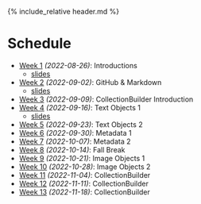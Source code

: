 [witten]: http://kg6ek7cq2b.search.serialssolutions.com/?V=1.0&L=KG6EK7CQ2B&S=JCs&C=TC0000298940&T=marc  "Witten, et al. in IUCAT"
[cb]: https://collectionbuilder.github.io "Collection Builder Home"
[omekanet]: https://omeka.net/ "Omeka hosted service"
[omekaorg]: https://omeka.org/ "Omeka Home"

{% include_relative header.md %}

# Schedule
* [Week 1](week01.md) _(2022-08-26)_: Introductions
	- [slides](https://ella.sice.indiana.edu/~jawalsh/z652_slides/week01.html)
* [Week 2](week02.md) _(2022-09-02)_: GitHub & Markdown 
	- [slides](https://ella.sice.indiana.edu/~jawalsh/z652_slides/week02.html)
* [Week 3](week03.md) _(2022-09-09)_: CollectionBuilder Introduction
* [Week 4](week04.md) _(2022-09-16)_: Text Objects 1
	- [slides](https://ella.sice.indiana.edu/~jawalsh/z652_slides/week04.html)
* [Week 5](week05.md) _(2022-09-23)_: Text Objects 2
* [Week 6](week06.md) _(2022-09-30)_: Metadata 1
* [Week 7](week07.md) _(2022-10-07)_: Metadata 2
* [Week 8](week08.md) _(2022-10-14)_: Fall Break
* [Week 9](week09.md) _(2022-10-21)_: Image Objects 1
* [Week 10](week10.md) _(2022-10-28)_: Image Objects 2
* [Week 11](week11.md) _(2022-11-04)_: CollectionBuilder
* [Week 12](week12.md) _(2022-11-11)_: CollectionBuilder
* [Week 13](week13.md) _(2022-11-18)_: CollectionBuilder

<!--
	
CollectionBuilder topics:

- CB metadata. <https://collectionbuilder.github.io/cb-docs/docs/metadata/>
- CB theme optoins. <https://collectionbuilder.github.io/cb-docs/docs/theme/>
- CB edit pages. <https://collectionbuilder.github.io/cb-docs/docs/pages/>
- CB 

-->